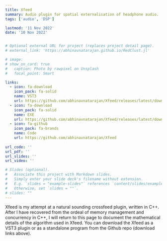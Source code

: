 ```yaml
---
title: Xfeed
summary: Audio plugin for spatial externalisation of headphone audio.
tags: ['audio', 'DSP']

lastmod: '11 Nov 2022'
date: '10 Nov 2022'


# Optional external URL for project (replaces project detail page).
# external_link: 'https://abhinavnatarajan.github.io/RedClust.jl'

# image:
# show_on_card: true
#   caption: Photo by rawpixel on Unsplash
#   focal_point: Smart

links:
  - icon: fa-download
    icon_pack: fa-solid
    name: VST3
    url: https://github.com/abhinavnatarajan/Xfeed/releases/latest/download/Xfeed.vst3
  - icon: fa-download
    icon_pack: fa-solid
    name: EXE
    url: https://github.com/abhinavnatarajan/Xfeed/releases/latest/download/Xfeed.exe
  - icon: fa-github
    icon_pack: fa-brands
    name: Code
    url: https://github.com/abhinavnatarajan/Xfeed
  
url_code: ''
url_pdf: ''
url_slides: ''
url_video: ''

# Slides (optional).
#   Associate this project with Markdown slides.
#   Simply enter your slide deck's filename without extension.
#   E.g. `slides = "example-slides"` references `content/slides/example-slides.md`.
#   Otherwise, set `slides = ""`.
# slides: ""
---
```


Xfeed is my attempt at a natural sounding crossfeed plugin, written in C++. After I have recovered from the ordeal of memory management and concurrency in C++, I will return to this page to document the mathematical details of the algorithm used in Xfeed. You can download the Xfeed as a VST3 plugin or as a standalone program from the Github repo (download links above). 